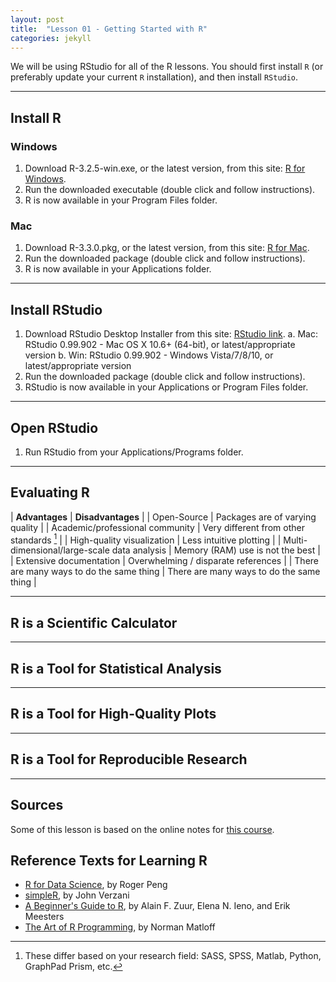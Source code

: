 ```yaml
---
layout: post
title:  "Lesson 01 - Getting Started with R"
categories: jekyll 
---
```


We will be using RStudio for all of the R lessons.  You should first install ```R``` (or preferably update your current ```R``` installation), and then install ```RStudio```.

---

## Install R

### Windows

1. Download R-3.2.5-win.exe, or the latest version, from this site: [R for Windows][r-for-windows].
2. Run the downloaded executable (double click and follow instructions).
3. R is now available in your Program Files folder.

### Mac

1. Download R-3.3.0.pkg, or the latest version, from this site: [R for Mac][r-for-mac].
2. Run the downloaded package (double click and follow instructions).
3. R is now available in your Applications folder.


---

## Install RStudio

1. Download RStudio Desktop Installer from this site: [RStudio link][r-studio].
a. Mac: RStudio 0.99.902 - Mac OS X 10.6+ (64-bit), or latest/appropriate version
b. Win: RStudio 0.99.902 - Windows Vista/7/8/10, or latest/appropriate version
2. Run the downloaded package (double click and follow instructions).
3. RStudio is now available in your Applications or Program Files folder.



---

## Open RStudio

1. Run RStudio from your Applications/Programs folder.

---

## Evaluating R

| **Advantages**       					| **Disadvantages** |
| Open-Source					   	| Packages are of varying quality |
| Academic/professional community	| Very different from other standards [^standards] |
| High-quality visualization	 	| Less intuitive plotting |
| Multi-dimensional/large-scale data analysis	| Memory (RAM) use is not the best |
| Extensive documentation			| Overwhelming / disparate references |
| There are many ways to do the same thing | There are many ways to do the same thing | 




---

## R is a Scientific Calculator

---

## R is a Tool for Statistical Analysis

---

## R is a Tool for High-Quality Plots 

---

## R is a Tool for Reproducible Research

---

## Sources

Some of this lesson is based on the online notes for [this course][r-intro-kbroman].

## Reference Texts for Learning R
- [R for Data Science][r-for-data-sci], by Roger Peng
- [simpleR][simpleR], by John Verzani
- [A Beginner's Guide to R][beginner-R], by Alain F. Zuur, Elena N. Ieno, and Erik Meesters
- [The Art of R Programming][art-of-R], by Norman Matloff


[^standards]: These differ based on your research field: SASS, SPSS, Matlab, Python, GraphPad Prism, etc.

[r-intro-kbroman]: https://www.biostat.wisc.edu/~kbroman/Rintro/Rmac.html
[r-for-windows]: http://cran.us.r-project.org/bin/windows/base/
[r-for-mac]: http://cran.us.r-project.org/bin/macosx/ 
[r-studio]: https://www.rstudio.com/products/rstudio/download/


[r-for-data-sci]: https://leanpub.com/rprogramming 
[simpleR]: https://cran.r-project.org/doc/contrib/Verzani-SimpleR.pdf
[beginner-R]: http://link.springer.com/book/10.1007%2F978-0-387-93837-0
[art-of-R]: http://site.ebrary.com/lib/uncch/detail.action?docID=10513550
